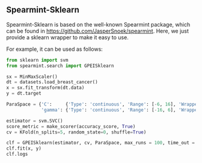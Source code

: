Spearmint-Sklearn
---------

Spearmint-Sklearn is based on the well-known Spearmint package, which can be found in https://github.com/JasperSnoek/spearmint.
Here, we just provide a sklearn wrapper to make it easy to use. 

For example, it can be used as follows: 
```python
from sklearn import svm
from spearmint.search import GPEISklearn

sx = MinMaxScaler()
dt = datasets.load_breast_cancer()
x = sx.fit_transform(dt.data)
y = dt.target

ParaSpace = {'C':     {'Type': 'continuous', 'Range': [-6, 16], 'Wrapper': np.exp2}, 
             'gamma': {'Type': 'continuous', 'Range': [-16, 6], 'Wrapper': np.exp2}}

estimator = svm.SVC()
score_metric = make_scorer(accuracy_score, True)
cv = KFold(n_splits=5, random_state=0, shuffle=True)

clf = GPEISklearn(estimator, cv, ParaSpace, max_runs = 100, time_out = 10, refit = True, verbose = True)
clf.fit(x, y)
clf.logs
```
